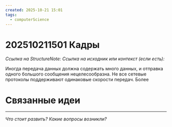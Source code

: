 ```yaml
---
created: 2025-10-21 15:01
tags:
  - computerScience
---
```

# 202510211501 Кадры

*Ссылка на StructureNote:*
*Ссылка на исходник или контекст (если есть):* 

Иногда передача данных должна содержать много данных, и отправка одного большого сообщения нецелесообразна. Не все сетевые протоколы поддерживают одинаковые скорости передач. Более 
# Связанные идеи

---

*Что стоит развить? Какие вопросы возникли?*